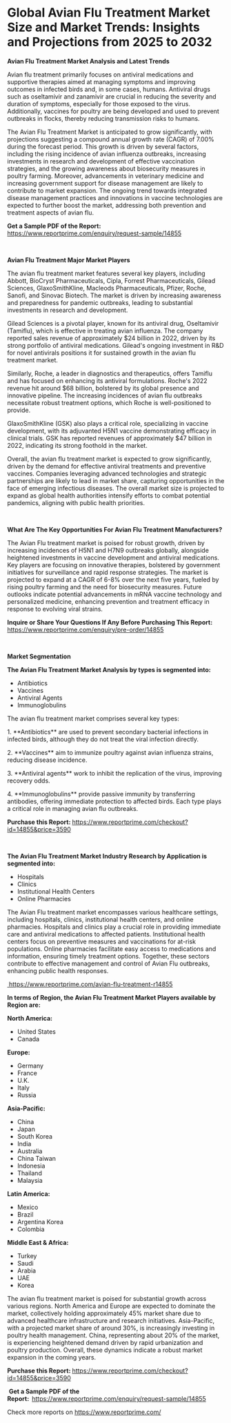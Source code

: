 <p><h1>Global Avian Flu Treatment Market Size and Market Trends: Insights and Projections from 2025 to 2032</h1></p><p><strong>Avian Flu Treatment Market Analysis and Latest Trends</strong></p>
<p><p>Avian flu treatment primarily focuses on antiviral medications and supportive therapies aimed at managing symptoms and improving outcomes in infected birds and, in some cases, humans. Antiviral drugs such as oseltamivir and zanamivir are crucial in reducing the severity and duration of symptoms, especially for those exposed to the virus. Additionally, vaccines for poultry are being developed and used to prevent outbreaks in flocks, thereby reducing transmission risks to humans.</p><p>The Avian Flu Treatment Market is anticipated to grow significantly, with projections suggesting a compound annual growth rate (CAGR) of 7.00% during the forecast period. This growth is driven by several factors, including the rising incidence of avian influenza outbreaks, increasing investments in research and development of effective vaccination strategies, and the growing awareness about biosecurity measures in poultry farming. Moreover, advancements in veterinary medicine and increasing government support for disease management are likely to contribute to market expansion. The ongoing trend towards integrated disease management practices and innovations in vaccine technologies are expected to further boost the market, addressing both prevention and treatment aspects of avian flu.</p></p>
<p><strong>Get a Sample PDF of the Report:&nbsp;</strong> <a href="https://www.reportprime.com/enquiry/request-sample/14855?utm_campaign=2730&utm_medium=2&utm_source=Github&utm_content=ia&utm_term=20032025&utm_id=avian-flu-treatment">https://www.reportprime.com/enquiry/request-sample/14855</a></p>
<p>&nbsp;</p>
<p><strong>Avian Flu Treatment Major Market Players</strong></p>
<p><p>The avian flu treatment market features several key players, including Abbott, BioCryst Pharmaceuticals, Cipla, Forrest Pharmaceuticals, Gilead Sciences, GlaxoSmithKline, Macleods Pharmaceuticals, Pfizer, Roche, Sanofi, and Sinovac Biotech. The market is driven by increasing awareness and preparedness for pandemic outbreaks, leading to substantial investments in research and development.</p><p>Gilead Sciences is a pivotal player, known for its antiviral drug, Oseltamivir (Tamiflu), which is effective in treating avian influenza. The company reported sales revenue of approximately $24 billion in 2022, driven by its strong portfolio of antiviral medications. Gilead's ongoing investment in R&D for novel antivirals positions it for sustained growth in the avian flu treatment market.</p><p>Similarly, Roche, a leader in diagnostics and therapeutics, offers Tamiflu and has focused on enhancing its antiviral formulations. Roche's 2022 revenue hit around $68 billion, bolstered by its global presence and innovative pipeline. The increasing incidences of avian flu outbreaks necessitate robust treatment options, which Roche is well-positioned to provide.</p><p>GlaxoSmithKline (GSK) also plays a critical role, specializing in vaccine development, with its adjuvanted H5N1 vaccine demonstrating efficacy in clinical trials. GSK has reported revenues of approximately $47 billion in 2022, indicating its strong foothold in the market.</p><p>Overall, the avian flu treatment market is expected to grow significantly, driven by the demand for effective antiviral treatments and preventive vaccines. Companies leveraging advanced technologies and strategic partnerships are likely to lead in market share, capturing opportunities in the face of emerging infectious diseases. The overall market size is projected to expand as global health authorities intensify efforts to combat potential pandemics, aligning with public health priorities.</p></p>
<p>&nbsp;</p>
<p><strong>What Are The Key Opportunities For Avian Flu Treatment Manufacturers?</strong></p>
<p><p>The Avian Flu treatment market is poised for robust growth, driven by increasing incidences of H5N1 and H7N9 outbreaks globally, alongside heightened investments in vaccine development and antiviral medications. Key players are focusing on innovative therapies, bolstered by government initiatives for surveillance and rapid response strategies. The market is projected to expand at a CAGR of 6-8% over the next five years, fueled by rising poultry farming and the need for biosecurity measures. Future outlooks indicate potential advancements in mRNA vaccine technology and personalized medicine, enhancing prevention and treatment efficacy in response to evolving viral strains.</p></p>
<p><strong>Inquire or Share Your Questions If Any Before Purchasing This Report:</strong> <a href="https://www.reportprime.com/enquiry/pre-order/14855?utm_campaign=2730&utm_medium=2&utm_source=Github&utm_content=ia&utm_term=20032025&utm_id=avian-flu-treatment">https://www.reportprime.com/enquiry/pre-order/14855</a></p>
<p>&nbsp;</p>
<p><strong>Market Segmentation</strong></p>
<p><strong>The Avian Flu Treatment Market Analysis by types is segmented into:</strong></p>
<p><ul><li>Antibiotics</li><li>Vaccines</li><li>Antiviral Agents</li><li>Immunoglobulins</li></ul></p>
<p><p>The avian flu treatment market comprises several key types: </p><p>1. **Antibiotics** are used to prevent secondary bacterial infections in infected birds, although they do not treat the viral infection directly.  </p><p>2. **Vaccines** aim to immunize poultry against avian influenza strains, reducing disease incidence.  </p><p>3. **Antiviral agents** work to inhibit the replication of the virus, improving recovery odds.  </p><p>4. **Immunoglobulins** provide passive immunity by transferring antibodies, offering immediate protection to affected birds. Each type plays a critical role in managing avian flu outbreaks.</p></p>
<p><strong>Purchase this Report:&nbsp;</strong><a href="https://www.reportprime.com/checkout?id=14855&price=3590&utm_campaign=2730&utm_medium=2&utm_source=Github&utm_content=ia&utm_term=20032025&utm_id=avian-flu-treatment">https://www.reportprime.com/checkout?id=14855&price=3590</a></p>
<p>&nbsp;</p>
<p><strong>The Avian Flu Treatment Market Industry Research by Application is segmented into:</strong></p>
<p><ul><li>Hospitals</li><li>Clinics</li><li>Institutional Health Centers</li><li>Online Pharmacies</li></ul></p>
<p><p>The Avian Flu treatment market encompasses various healthcare settings, including hospitals, clinics, institutional health centers, and online pharmacies. Hospitals and clinics play a crucial role in providing immediate care and antiviral medications to affected patients. Institutional health centers focus on preventive measures and vaccinations for at-risk populations. Online pharmacies facilitate easy access to medications and information, ensuring timely treatment options. Together, these sectors contribute to effective management and control of Avian Flu outbreaks, enhancing public health responses.</p></p>
<p><a href="https://www.reportprime.com/avian-flu-treatment-r14855?utm_campaign=2730&utm_medium=2&utm_source=Github&utm_content=ia&utm_term=20032025&utm_id=avian-flu-treatment">&nbsp;https://www.reportprime.com/avian-flu-treatment-r14855</a></p>
<p><strong>In terms of Region, the Avian Flu Treatment Market Players available by Region are:</strong></p>
<p>
    <p> <strong> North America: </strong>
        <ul>
            <li>United States</li>
            <li>Canada</li>
        </ul>
        </p> 
    <p> <strong> Europe: </strong>
        <ul>
            <li>Germany</li>
            <li>France</li>
            <li>U.K.</li>
            <li>Italy</li>
            <li>Russia</li>
        </ul>
        </p> 
    <p> <strong> Asia-Pacific: </strong>
        <ul>
            <li>China</li>
            <li>Japan</li>
            <li>South Korea</li>
            <li>India</li>
            <li>Australia</li>
            <li>China Taiwan</li>
            <li>Indonesia</li>
            <li>Thailand</li>
            <li>Malaysia</li>
        </ul>
        </p> 
    <p> <strong> Latin America: </strong>
        <ul>
            <li>Mexico</li>
            <li>Brazil</li>
            <li>Argentina Korea</li>
            <li>Colombia</li>
        </ul>
        </p> 
    <p> <strong> Middle East & Africa: </strong>
        <ul>
            <li>Turkey</li>
            <li>Saudi</li>
            <li>Arabia</li>
            <li>UAE</li>
            <li>Korea</li>
        </ul>
    </p>
    </p>
<p><p>The avian flu treatment market is poised for substantial growth across various regions. North America and Europe are expected to dominate the market, collectively holding approximately 45% market share due to advanced healthcare infrastructure and research initiatives. Asia-Pacific, with a projected market share of around 30%, is increasingly investing in poultry health management. China, representing about 20% of the market, is experiencing heightened demand driven by rapid urbanization and poultry production. Overall, these dynamics indicate a robust market expansion in the coming years.</p></p>
<p><strong>Purchase this Report: </strong><a href="https://www.reportprime.com/checkout?id=14855&price=3590&utm_campaign=2730&utm_medium=2&utm_source=Github&utm_content=ia&utm_term=20032025&utm_id=avian-flu-treatment">https://www.reportprime.com/checkout?id=14855&price=3590</a></p>
<p>&nbsp;<strong>Get a Sample PDF of the Report:&nbsp;&nbsp;</strong><a href="https://www.reportprime.com/enquiry/request-sample/14855?utm_campaign=2730&utm_medium=2&utm_source=Github&utm_content=ia&utm_term=20032025&utm_id=avian-flu-treatment">https://www.reportprime.com/enquiry/request-sample/14855</a></p>
<p><strong></strong></p>
<p>Check more reports on <a href="https://www.reportprime.com/?utm_campaign=2730&utm_medium=2&utm_source=Github&utm_content=ia&utm_term=20032025&utm_id=avian-flu-treatment">https://www.reportprime.com/</a></p>